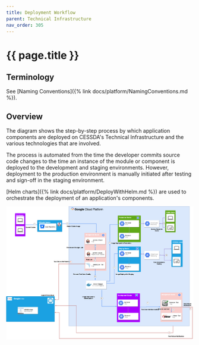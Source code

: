 ```yaml
---
title: Deployment Workflow
parent: Technical Infrastructure
nav_order: 305
---
```


# {{ page.title }}

## Terminology

See [Naming Conventions]({% link docs/platform/NamingConventions.md %}).

## Overview

The diagram shows the step-by-step process by which application components are deployed on
 CESSDA's Technical Infrastructure and the various technologies that are involved.

The process is automated from the time the developer commits source code changes to the time an
 instance of the module or component is deployed to the development and staging environments.
  However, deployment to the production environment is manually initiated after testing and
   sign-off in the staging environment.

[Helm charts]({% link docs/platform/DeployWithHelm.md %}) are used to orchestrate the deployment of an application's components.

![DataFlow_Diagram](../../assets/DataFlow_Diagram.png)
